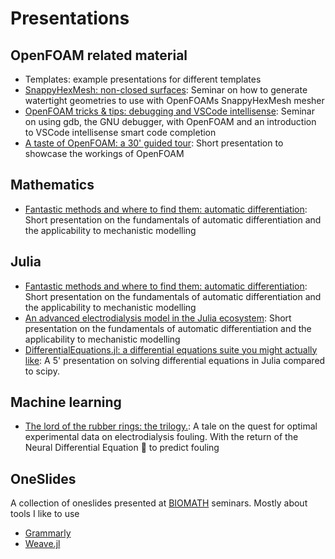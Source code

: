 # Presentations

## OpenFOAM related material

* Templates: example presentations for different templates
* [SnappyHexMesh: non-closed surfaces](https://beramos.github.io/webslides/STL-OpenFOAM/): Seminar on how to generate watertight geometries to use with OpenFOAMs SnappyHexMesh mesher
* [OpenFOAM tricks & tips: debugging and VSCode intellisense](https://beramos.github.io/webslides/OpenFOAMTrickTips1_gdb_VSCode/): Seminar on using gdb, the GNU debugger, with OpenFOAM and an introduction to VSCode intellisense smart code completion
* [A taste of OpenFOAM: a 30' guided tour](https://beramos.github.io/webslides/OpenFOAMIn30Mins/): Short presentation to showcase the workings of OpenFOAM

## Mathematics
* [Fantastic methods and where to find them: automatic differentiation](https://beramos.github.io/webslides/FantasticMethodsAndWhereToFindThem/): Short presentation on the fundamentals of automatic differentiation and the applicability to mechanistic modelling

## Julia
* [Fantastic methods and where to find them: automatic differentiation](https://beramos.github.io/webslides/FantasticMethodsAndWhereToFindThem/): Short presentation on the fundamentals of automatic differentiation and the applicability to mechanistic modelling
* [An advanced electrodialysis model in the Julia ecosystem](https://beramos.github.io/webslides/juliaCon2019/): Short presentation on the fundamentals of automatic differentiation and the applicability to mechanistic modelling
* [DifferentialEquations.jl: a differential equations suite you might actually like](https://beramos.github.io/webslides/DifferentialEquations.jl): A 5' presentation on solving differential equations in Julia compared to scipy.

## Machine learning
* [The lord of the rubber rings: the trilogy.](https://beramos.github.io/webslides/the_lord_of_the_rubber_ring): A tale on the quest for optimal experimental data on electrodialysis fouling. With the return of the Neural Differential Equation :bow_and_arrow: to predict fouling

## OneSlides
A collection of oneslides presented at [BIOMATH](biomath.ugent.be) seminars. Mostly about tools I like to use
  * [Grammarly](https://beramos.github.io/webslides/oneSlides/grammarly)
  * [Weave.jl](https://beramos.github.io/webslides/oneSlides/weave)
